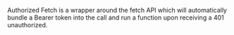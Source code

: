 Authorized Fetch is a wrapper around the fetch API which will automatically
bundle a Bearer token into the call and run a function upon receiving a 401
unauthorized.
